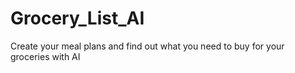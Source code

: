 # Grocery_List_AI
Create your meal plans and find out what you need to buy for your groceries with AI
